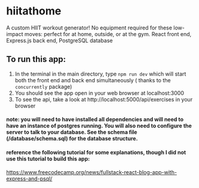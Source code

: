 # hiitathome

A custom HIIT workout generator! No equipment required for these low-impact moves: perfect for at home, outside, or at the gym.
React front end, Express.js back end, PostgreSQL database

## To run this app:

1. In the terminal in the main directory, type `npm run dev` which will start both the front end and back end simultaneously ( thanks to the `concurrently` package)
2. You should see the app open in your web browser at localhost:3000
3. To see the api, take a look at http://localhost:5000/api/exercises in your browser

#### note: you will need to have installed all dependencies and will need to have an instance of postgres running. You will also need to configure the server to talk to your database. See the schema file (/database/schema.sql) for the database structure.

#### reference the following tutorial for some explanations, though I did not use this tutorial to build this app:

https://www.freecodecamp.org/news/fullstack-react-blog-app-with-express-and-psql/
